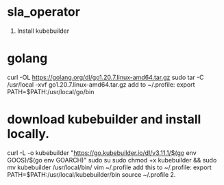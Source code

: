 # sla_operator
1. Install kubebuilder
# golang
curl -OL https://golang.org/dl/go1.20.7.linux-amd64.tar.gz
sudo tar -C /usr/local -xvf go1.20.7.linux-amd64.tar.gz
add to ~/.profile: export PATH=$PATH:/usr/local/go/bin
# download kubebuilder and install locally.
curl -L -o kubebuilder "https://go.kubebuilder.io/dl/v3.11.1/$(go env GOOS)/$(go env GOARCH)"
sudo su
sudo chmod +x kubebuilder && sudo mv kubebuilder /usr/local/bin/
vim ~/.profile
add this to ~/.profile: export PATH=$PATH:/usr/local/kubebuilder/bin
source ~/.profile
2. 